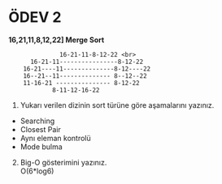 # ÖDEV 2

**16,21,11,8,12,22] Merge Sort**

                  16-21-11-8-12-22 <br>
          16-21-11----------------8-12-22 
        16-21----11--------------8-12----22 
        16--21--11-------------- 8--12--22
        11-16-21 --------------- 8-12-22 
                8-11-12-16-22  


1. Yukarı verilen dizinin sort türüne göre aşamalarını yazınız.
+ Searching
+ Closest Pair
+ Aynı eleman kontrolü
+ Mode bulma

2. Big-O gösterimini yazınız. <br>
O(6*log6) 
